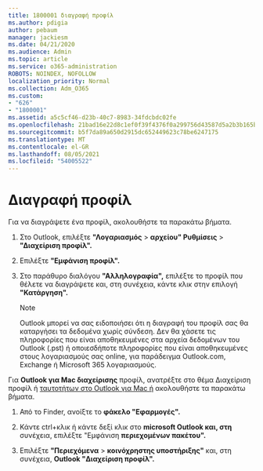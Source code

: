 ```yaml
---
title: 1800001 διαγραφή προφίλ
ms.author: pdigia
author: pebaum
manager: jackiesm
ms.date: 04/21/2020
ms.audience: Admin
ms.topic: article
ms.service: o365-administration
ROBOTS: NOINDEX, NOFOLLOW
localization_priority: Normal
ms.collection: Adm_O365
ms.custom:
- "626"
- "1800001"
ms.assetid: a5c5cf46-d23b-40c7-8983-34fdcbdc02fe
ms.openlocfilehash: 21bad16e22d8c1ef0f39f4376f0a299756d43587d5a2b3b165bc6a90c1fc4e1a
ms.sourcegitcommit: b5f7da89a650d2915dc652449623c78be6247175
ms.translationtype: MT
ms.contentlocale: el-GR
ms.lasthandoff: 08/05/2021
ms.locfileid: "54005522"
---
```

# <a name="delete-a-profile"></a>Διαγραφή προφίλ

Για να διαγράψετε ένα προφίλ, ακολουθήστε τα παρακάτω βήματα.
  
1. Στο Outlook, επιλέξτε **"Λογαριασμός** \> **αρχείου" Ρυθμίσεις** \> **"Διαχείριση προφίλ".**

2. Επιλέξτε **"Εμφάνιση προφίλ".**

3. Στο παράθυρο διαλόγου **"Αλληλογραφία",** επιλέξτε το προφίλ που θέλετε να διαγράψετε και, στη συνέχεια, κάντε κλικ στην επιλογή **"Κατάργηση".**

    > [!NOTE]
    > Outlook μπορεί να σας ειδοποιήσει ότι η διαγραφή του προφίλ σας θα καταργήσει τα δεδομένα χωρίς σύνδεση. Δεν θα χάσετε τις πληροφορίες που είναι αποθηκευμένες στα αρχεία δεδομένων του Outlook (.pst) ή οποιεσδήποτε πληροφορίες που είναι αποθηκευμένες στους λογαριασμούς σας online, για παράδειγμα Outlook.com, Exchange ή Microsoft 365 λογαριασμούς.
  
Για **Outlook για Mac διαχείρισης** προφίλ, ανατρέξτε στο θέμα Διαχείριση προφίλ ή [ταυτοτήτων στο Outlook για Mac ή](https://support.office.com/article/fed2a955-74df-4a24-bef6-78a426958c4c.aspx) ακολουθήστε τα παρακάτω βήματα.
  
1. Από το Finder, ανοίξτε το **φάκελο "Εφαρμογές".**

2. Κάντε ctrl+κλικ ή κάντε δεξί κλικ στο **microsoft Outlook και, στη** συνέχεια, επιλέξτε "Εμφάνιση **περιεχομένων πακέτου".**

3. Επιλέξτε **"Περιεχόμενα** \> **κοινόχρηστης υποστήριξης"** και, στη συνέχεια, **Outlook "Διαχείριση προφίλ".**

